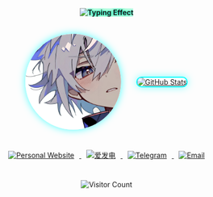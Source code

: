 <p align="center">
  <!-- 打字效果 -->
  <img src="https://readme-typing-svg.herokuapp.com?font=Orbitron&size=28&duration=3000&pause=1000&color=00FFFF&center=true&vCenter=true&width=700&lines=欢迎来到DazzlingDust的主页;探索未来·代码与星辰" 
       alt="Typing Effect" 
       style="font-weight: bold; text-shadow: 0 0 5px #00FFFF, 0 0 10px #00FF00, 0 0 15px #00FFFF; margin-bottom: 20px;" />
</p>

<!-- 头像与GitHub统计水平排列 -->
<p align="center" style="display: flex; align-items: center; gap: 30px; justify-content: center; margin-bottom: 40px;">
  <img src="image/头像.png" alt="头像" style="border-radius:50%; width:190px; height:190px; box-shadow: 0 0 15px rgba(0, 255, 255, 0.7);" />
  
  <a href="https://github.com/DazzlingDust">
    <img src="https://github-readme-stats.vercel.app/api?username=DazzlingDust&show_icons=true&theme=tokyonight&hide_title=true&count_private=true" 
         alt="GitHub Stats" 
         style="border: 2px solid #00FFFF; border-radius: 12px; box-shadow: 0 0 15px rgba(0, 255, 255, 0.5);" />
  </a>
</p>

<!-- 社交链接 -->
<p align="center" style="margin-bottom: 40px;">
  <a href="https://ShiningDust.XYZ">
    <img src="https://img.shields.io/badge/Personal%20Website-ShiningDust.XYZ-00bfff?style=for-the-badge&logo=globe&logoColor=white" alt="Personal Website" style="margin: 0 10px;" />
  </a>
  <a href="https://afdian.com/a/Shining_Dust">
    <img src="https://img.shields.io/badge/爱发电-Support-blue?style=for-the-badge&logo=readme&logoColor=white" alt="爱发电" style="margin: 0 10px;" />
  </a>
  <a href="https://t.me/Shining_Dust">
    <img src="https://img.shields.io/badge/Telegram-Chat-1e90ff?style=for-the-badge&logo=telegram&logoColor=white" alt="Telegram" style="margin: 0 10px;" />
  </a>
  <a href="mailto:Shining_Dust@outlook.com">
    <img src="https://img.shields.io/badge/Email-Contact%20Me-00bfff?style=for-the-badge&logo=microsoft-outlook&logoColor=white" alt="Email" style="margin: 0 10px;" />
  </a>
</p>

<!-- 访客计数器 -->
<p align="center">
  <img src="https://count.getloli.com/@DazzingDust?name=DazzingDust&theme=morden-num&padding=9&offset=0&align=center&scale=1&pixelated=1&darkmode=auto" 
       alt="Visitor Count" />
</p>
